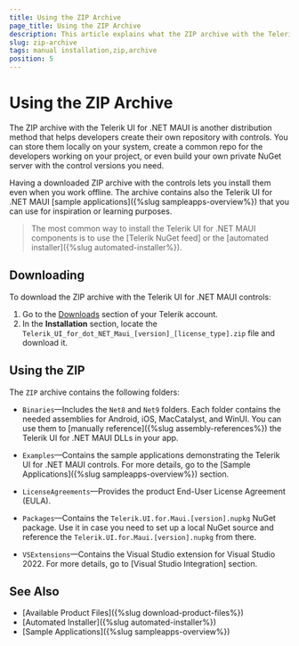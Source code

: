 ```yaml
---
title: Using the ZIP Archive
page_title: Using the ZIP Archive
description: This article explains what the ZIP archive with the Telerik UI for .NET MAUI components includes, and how to get it.
slug: zip-archive
tags: manual installation,zip,archive
position: 5
---
```


# Using the ZIP Archive

The ZIP archive with the Telerik UI for .NET MAUI is another distribution method that helps developers create their own repository with controls. You can store them locally on your system, create a common repo for the developers working on your project, or even build your own private NuGet server with the control versions you need.

Having a downloaded ZIP archive with the controls lets you install them even when you work offline. The archive contains also the Telerik UI for .NET MAUI [sample applications]({%slug sampleapps-overview%}) that you can use for inspiration or learning purposes.

> The most common way to install the Telerik UI for .NET MAUI components is to use the [Telerik NuGet feed] or the [automated installer]({%slug automated-installer%}).

## Downloading

To download the ZIP archive with the Telerik UI for .NET MAUI controls:

1. Go to the [Downloads](https://www.telerik.com/account/downloads/product-download?product=MAUI) section of your Telerik account.
1. In the **Installation** section, locate the `Telerik_UI_for_dot_NET_Maui_[version]_[license_type].zip` file and download it.

## Using the ZIP

The `ZIP` archive contains the following folders:

* `Binaries`&mdash;Includes the `Net8` and `Net9` folders. Each folder contains the needed assemblies for Android, iOS, MacCatalyst, and WinUI. You can use them to [manually reference]({%slug assembly-references%}) the Telerik UI for .NET MAUI DLLs in your app.

* `Examples`&mdash;Contains the sample applications demonstrating the Telerik UI for .NET MAUI controls. For more details, go to the [Sample Applications]({%slug sampleapps-overview%}) section.

* `LicenseAgreements`&mdash;Provides the product End-User License Agreement (EULA).

* `Packages`&mdash;Contains the `Telerik.UI.for.Maui.[version].nupkg` NuGet package. Use it in case you need to set up a local NuGet source and reference the `Telerik.UI.for.Maui.[version].nupkg` from there.

* `VSExtensions`&mdash;Contains the Visual Studio extension for Visual Studio 2022. For more details, go to [Visual Studio Integration] section.

## See Also

- [Available Product Files]({%slug download-product-files%})
- [Automated Installer]({%slug automated-installer%})
- [Sample Applications]({%slug sampleapps-overview%})

